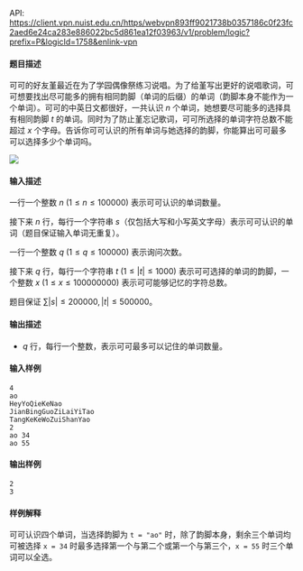 API: https://client.vpn.nuist.edu.cn/https/webvpn893ff9021738b0357186c0f23fc2aed6e24ca283e886022bc5d861ea12f03963/v1/problem/logic?prefix=P&logicId=1758&enlink-vpn

#### 题目描述

可可的好友堇最近在为了学园偶像祭练习说唱。为了给堇写出更好的说唱歌词，可可想要找出尽可能多的拥有相同韵脚（单词的后缀）的单词（韵脚本身不能作为一个单词）。可可的中英日文都很好，一共认识 $n$ 个单词，她想要尽可能多的选择具有相同韵脚 $t$ 的单词。同时为了防止堇忘记歌词，可可所选择的单词字符总数不能超过 $x$ 个字母。告诉你可可认识的所有单词与她选择的韵脚，你能算出可可最多可以选择多少个单词吗。

![](/v1/media/a53cf64971571cbce345bbb522fce601)

#### 输入描述

一行一个整数 $n \ ( 1 \le n \le 100000)$ 表示可可认识的单词数量。

接下来 $n$ 行，每行一个字符串 $s$（仅包括大写和小写英文字母）表示可可认识的单词（题目保证输入单词无重复）。

一行一个整数 $q \ (1 \le q \le 100000)$ 表示询问次数。

接下来 $q$ 行，每行一个字符串 $t \ ( 1 \le |t| \le 1000)$ 表示可可选择的单词的韵脚，一个整数 $x \ (1 \le x \le 100000000)$ 表示可可能够记忆的字符总数。

题目保证 $\sum |s| \le 200000, |t| \le 500000$。

#### 输出描述

- $q$ 行，每行一个整数，表示可可最多可以记住的单词数量。

#### 输入样例

```
4
ao
HeyYoQieKeNao
JianBingGuoZiLaiYiTao
TangKeKeWoZuiShanYao
2
ao 34
ao 55
```

#### 输出样例

```
2
3
```

#### 样例解释

可可认识四个单词，当选择韵脚为 `t = "ao"` 时，除了韵脚本身，剩余三个单词均可被选择 `x = 34` 时最多选择第一个与第二个或第一个与第三个，`x = 55` 时三个单词可以全选。